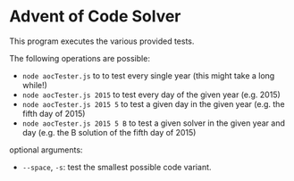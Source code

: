 Advent of Code Solver
=====================

This program executes the various provided tests.

The following operations are possible:

- `node aocTester.js` to to test every single year (this might take a long while!)
- `node aocTester.js 2015` to test every day of the given year (e.g. 2015)
- `node aocTester.js 2015 5` to test a given day in the given year (e.g. the fifth day of 2015)
- `node aocTester.js 2015 5 B` to test a given solver in the given year and day (e.g. the B solution of the fifth day of 2015)

optional arguments:
- `--space`, `-s`: test the smallest possible code variant.